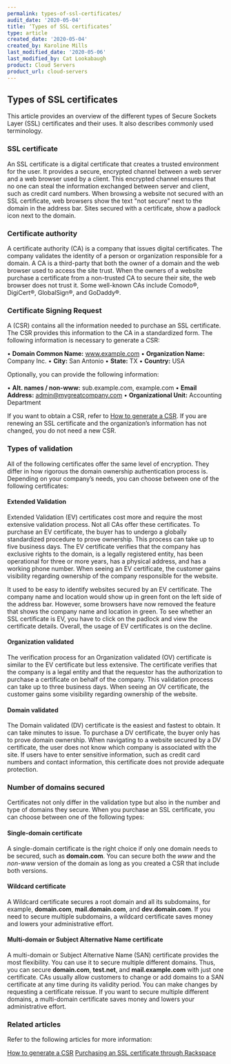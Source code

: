 ```yaml
---
permalink: types-of-ssl-certificates/
audit_date: '2020-05-04'
title: ‘Types of SSL certificates’
type: article
created_date: '2020-05-04'
created_by: Karoline Mills
last_modified_date: '2020-05-06'
last_modified_by: Cat Lookabaugh
product: Cloud Servers
product_url: cloud-servers
---
```


## Types of SSL certificates

This article provides an overview of the different types of Secure Sockets Layer (SSL) certificates and their uses. It also describes commonly used terminology. 

### SSL certificate

An SSL certificate is a digital certificate that creates a trusted environment for the user. It provides a secure, encrypted channel between a web server and a web browser used by a client. This encrypted channel ensures that no one can steal the information exchanged between server and client, such as credit card numbers. When browsing a website not secured with an SSL certificate, web browsers show the text "not secure" next to the domain in the address bar. Sites secured with a certificate, show a padlock icon next to the domain.

### Certificate authority 

A certificate authority (CA) is a company that issues digital certificates. The company validates the identity of a person or organization responsible for a domain. A CA is a third-party that both the owner of a domain and the web browser used to access the site trust. When the owners of a website purchase a certificate from a non-trusted CA to secure their site, the web browser does not trust it. Some well-known CAs include Comodo&reg;, DigiCert&reg;, GlobalSign&reg;, and GoDaddy&reg;.

### Certificate Signing Request

A (CSR) contains all the information needed to purchase an SSL certificate. The CSR provides this information to the CA in a standardized form. The following information is necessary to generate a CSR:

•	**Domain Common Name:** www.example.com
•	**Organization Name:** Company Inc.
•	**City:** San Antonio
•	**State:** TX
•	**Country:** USA

Optionally, you can provide the following information:

•	**Alt. names / non-www:** sub.example.com, example.com
•	**Email Address:** admin@mygreatcompany.com
•	**Organizational Unit:** Accounting Department

If you want to obtain a CSR, refer to [How to generate a CSR](https://support.rackspace.com/how-to/generate-a-csr/). If you are renewing an SSL certificate and the organization’s information has not changed, you do not need a new CSR.

### Types of validation

All of the following certificates offer the same level of encryption. They differ in how rigorous the domain ownership authentication process is. Depending on your company’s needs, you can choose between one of the following certificates:

#### Extended Validation

Extended Validation (EV) certificates cost more and require the most extensive validation process. Not all CAs offer these certificates. To purchase an EV certificate, the buyer has to undergo a globally standardized procedure to prove ownership. This process can take up to five business days. The EV certificate verifies that the company has exclusive rights to the domain, is a legally registered entity, has been operational for three or more years, has a physical address, and has a working phone number. When seeing an EV certificate, the customer gains visibility regarding ownership of the company responsible for the website.

It used to be easy to identify websites secured by an EV certificate. The company name and location would show up in green font on the left side of the address bar. However, some browsers have now removed the feature that shows the company name and location in green. To see whether an SSL certificate is EV, you have to click on the padlock and view the certificate details. Overall, the usage of EV certificates is on the decline.

#### Organization validated

The verification process for an Organization validated (OV) certificate is similar to the EV certificate but less extensive. The certificate verifies that the company is a legal entity and that the requestor has the authorization to purchase a certificate on behalf of the company. This validation process can take up to three business days. When seeing an OV certificate, the customer gains some visibility regarding ownership of the website.

#### Domain validated 

The Domain validated (DV) certificate is the easiest and fastest to obtain. It can take minutes to issue. To purchase a DV certificate, the buyer only has to prove domain ownership. When navigating to a website secured by a DV certificate, the user does not know which company is associated with the site. If users have to enter sensitive information, such as credit card numbers and contact information, this certificate does not provide adequate protection. 

### Number of domains secured 

Certificates not only differ in the validation type but also in the number and type of domains they secure. When you purchase an SSL certificate, you can choose between one of the following types:

#### Single-domain certificate

A single-domain certificate is the right choice if only one domain needs to be secured, such as **domain.com**. You can secure both the *www* and the *non-www* version of the domain as long as you created a CSR that include both versions.

#### Wildcard certificate

A Wildcard certificate secures a root domain and all its subdomains, for example, **domain.com**, **mail.domain.com**, and **dev.domain.com**. If you need to secure multiple subdomains, a wildcard certificate saves money and lowers your administrative effort. 

#### Multi-domain or Subject Alternative Name certificate

A multi-domain or Subject Alternative Name (SAN) certificate provides the most flexibility. You can use it to secure multiple different domains. Thus, you can secure **domain.com**, **test.net**, and **mail.example.com** with just one certificate. CAs usually allow customers to change or add domains to a SAN certificate at any time during its validity period. You can make changes by requesting a certificate reissue. If you want to secure multiple different domains, a multi-domain certificate saves money and lowers your administrative effort. 

### Related articles

Refer to the following articles for more information:

[How to generate a CSR](https://support.rackspace.com/how-to/generate-a-csr/)
[Purchasing an SSL certificate through Rackspace](https://support.rackspace.com/how-to/rackspace-ssl-certificates/)
